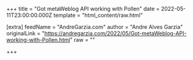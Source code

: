 
+++
title = "Got metaWeblog API working with Pollen"
date = 2022-05-11T23:00:00.000Z
template = "html_content/raw.html"

[extra]
feedName = "AndreGarzia.com"
author = "Andre Alves Garzia"
originalLink = "https://andregarzia.com/2022/05/Got-metaWeblog-API-working-with-Pollen.html"
raw = ""

+++

